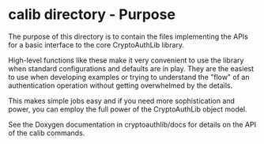 calib directory - Purpose
=========================
The purpose of this directory is to contain the files implementing the APIs for
a basic interface to the core CryptoAuthLib library.

High-level functions like these make it very convenient to use the library when
standard configurations and defaults are in play.  They are the easiest to use
when developing examples or trying to understand the "flow" of an
authentication operation without getting overwhelmed by the details.

This makes simple jobs easy and if you need more sophistication and power, you
can employ the full power of the CryptoAuthLib object model.

See the Doxygen documentation in cryptoauthlib/docs for details on the API of
the calib commands.
